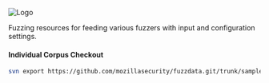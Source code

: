 ![Logo](http://people.mozilla.com/~cdiehl/img/fuzzdata.png)

Fuzzing resources for feeding various fuzzers with input and configuration settings.

#### Individual Corpus Checkout

```bash
svn export https://github.com/mozillasecurity/fuzzdata.git/trunk/samples/XYZ} corpora/
```

